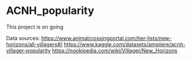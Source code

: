 # ACNH_popularity

This project is on going

Data sources: 
      https://www.animalcrossingportal.com/tier-lists/new-horizons/all-villagers#/
      https://www.kaggle.com/datasets/ampiiere/acnh-villager-popularity
      https://nookipedia.com/wiki/Villager/New_Horizons
